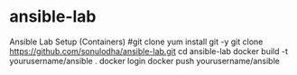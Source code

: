 # ansible-lab
Ansible Lab Setup (Containers)
#git clone
yum install git -y
git clone https://github.com/sonulodha/ansible-lab.git
cd ansible-lab
docker build -t yourusername/ansible .
docker login 
docker push yourusername/ansible 
